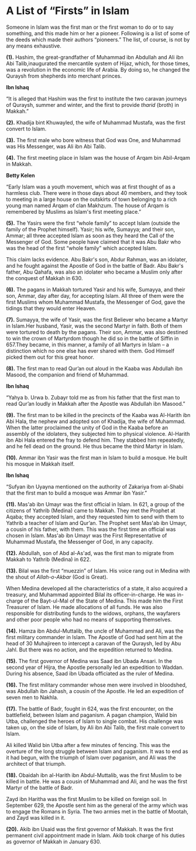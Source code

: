 A List of “Firsts” in Islam
===========================

Someone in Islam was the first man or the first woman to do or to say
something, and this made him or her a pioneer. Following is a list of
some of the deeds which made their authors “pioneers.” The list, of
course, is not by any means exhaustive.

**(1).** Hashim, the great-grandfather of Muhammad ibn Abdullah and Ali
ibn Abi Talib,inaugurated the mercantile system of Hijaz, which, for
those times, was a revolution in the economic life of Arabia. By doing
so, he changed the Quraysh from shepherds into merchant princes.

**Ibn Ishaq**

“It is alleged that Hashim was the first to institute the two caravan
journeys of Quraysh, summer and winter, and the first to provide
*tharid* (broth) in Makkah.”

**(2).** Khadija bint Khuwayled, the wife of Muhammad Mustafa, was the
first convert to Islam.

**(3).** The first male who bore witness that God was One, and Muhammad
was His Messenger, was Ali ibn Abi Talib.

**(4).** The first meeting place in Islam was the house of Arqam bin
Abil-Arqam in Makkah.

**Betty Kelen**

“Early Islam was a youth movement, which was at first thought of as a
harmless club. There were in those days about 40 members, and they took
to meeting in a large house on the outskirts of town belonging to a rich
young man named Arqam of clan Makhzum. The house of Arqam is remembered
by Muslims as Islam's first meeting place.”

**(5).** The Yasirs were the first “whole family” to accept Islam
(outside the family of the Prophet himself). Yasir; his wife, Sumayya;
and their son, Ammar; all three accepted Islam as soon as they heard the
Call of the Messenger of God. Some people have claimed that it was Abu
Bakr who was the head of the first “whole family” which accepted Islam.

This claim lacks evidence. Abu Bakr's son, Abdur Rahman, was an
idolater, and he fought against the Apostle of God in the battle of
Badr. Abu Bakr's father, Abu Qahafa, was also an idolater who became a
Muslim only after the conquest of Makkah in 630.

**(6).** The pagans in Makkah tortured Yasir and his wife, Sumayya, and
their son, Ammar, day after day, for accepting Islam. All three of them
were the first Muslims whom Muhammad Mustafa, the Messenger of God, gave
the tidings that they would enter Heaven.

**(7).** Sumayya, the wife of Yasir, was the first Believer who became a
Martyr in Islam.Her husband, Yasir, was the second Martyr in faith. Both
of them were tortured to death by the pagans. Their son, Ammar, was also
destined to win the crown of Martyrdom though he did so in the battle of
Siffin in 657.They became, in this manner, a family of all Martyrs in
Islam – a distinction which no one else has ever shared with them. God
Himself picked them out for this great honor.

**(8).** The first man to read Qur’an out aloud in the Kaaba was
Abdullah ibn Masood, the companion and friend of Muhammad.

**Ibn Ishaq**

“Yahya b. Urwa b. Zubayr told me as from his father that the first man
to read Qur’an loudly in Makkah after the Apostle was Abdullah ibn
Masood.”

**(9).** The first man to be killed in the precincts of the Kaaba was
Al-Harith ibn Abi Hala, the nephew and adopted son of Khadija, the wife
of Muhammad. When the latter proclaimed the unity of God in the Kaaba
before an assembly of the idolaters, they subjected him to physical
violence. Al-Harith ibn Abi Hala entered the fray to defend him. They
stabbed him repeatedly, and he fell dead on the ground. He thus became
the third Martyr in Islam.

**(10).** Ammar ibn Yasir was the first man in Islam to build a mosque.
He built his mosque in Makkah itself.

**Ibn Ishaq**

“Sufyan ibn Uyayna mentioned on the authority of Zakariya from al-Shabi
that the first man to build a mosque was Ammar ibn Yasir.”

**(11).** Mas'ab ibn Umayr was the first official in Islam. In 621, a
group of the citizens of Yathrib (Medina) came to Makkah. They met the
Prophet at Aqaba; they accepted Islam, and they requested him to send
with them to Yathrib a teacher of Islam and Qur’an. The Prophet sent
Mas'ab ibn Umayr, a cousin of his father, with them. This was the first
time an official was chosen in Islam. Mas'ab ibn Umayr was the First
Representative of Muhammad Mustafa, the Messenger of God, in any
capacity.

**(12).** Abdullah, son of Abd al-As'ad, was the first man to migrate
from Makkah to Yathrib (Medina) in 622.

**(13).** Bilal was the first “muezzin” of Islam. His voice rang out in
Medina with the shout of *Allah-o-Akbar* (God is Great).

When Medina developed all the characteristics of a state, it also
acquired a treasury, and Muhammad appointed Bilal its officer-in-charge.
He was in-charge of the Bayt-ul-Mal of the State of Medina. This made
him the First Treasurer of Islam. He made allocations of all funds. He
was also responsible for distributing funds to the widows, orphans, the
wayfarers and other poor people who had no means of supporting
themselves.

**(14).** Hamza ibn Abdul-Muttalib, the uncle of Muhammad and Ali, was
the first military commander in Islam. The Apostle of God had sent him
at the head of 30 Muhajireen to intercept a caravan of the Quraysh, led
by Abu Jahl. But there was no action, and the expedition returned to
Medina.

**(15).** The first governor of Medina was Saad ibn Ubada Ansari. In the
second year of Hijra, the Apostle personally led an expedition to
Waddan. During his absence, Saad ibn Ubada officiated as the ruler of
Medina.

**(16).** The first military commander whose men were involved in
bloodshed, was Abdullah ibn Jahash, a cousin of the Apostle. He led an
expedition of seven men to Nakhla.

**(17).** The battle of Badr, fought in 624, was the first encounter, on
the battlefield, between Islam and paganism. A pagan champion, Walid bin
Utba, challenged the heroes of Islam to single combat. His challenge was
taken up, on the side of Islam, by Ali ibn Abi Talib, the first male
convert to Islam.

Ali killed Walid bin Utba after a few minutes of fencing. This was the
overture of the long struggle between Islam and paganism. It was to end
as it had begun, with the triumph of Islam over paganism, and Ali was
the architect of that triumph.

**(18).** Obaidah ibn al-Harith ibn Abdul-Muttalib, was the first Muslim
to be killed in battle. He was a cousin of Muhammad and Ali, and he was
the first Martyr of the battle of Badr.

Zayd ibn Haritha was the first Muslim to be killed on foreign soil. In
September 629, the Apostle sent him as the general of the army which was
to engage the Romans in Syria. The two armies met in the battle of
Mootah, and Zayd was killed in it.

**(20).** Akib ibn Usaid was the first governor of Makkah. It was the
first permanent civil appointment made in Islam. Akib took charge of his
duties as governor of Makkah in January 630.


